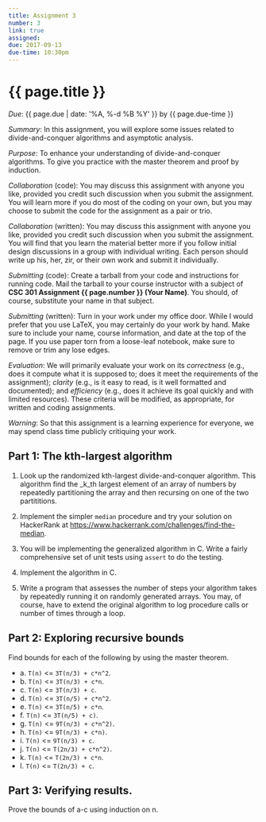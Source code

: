 ```yaml
---
title: Assignment 3
number: 3
link: true
assigned:
due: 2017-09-13
due-time: 10:30pm
---
```

# {{ page.title }}

*Due*: {{ page.due | date: '%A, %-d %B %Y' }} by {{ page.due-time }}

*Summary*: In this assignment, you will explore some issues related
to divide-and-conquer algorithms and asymptotic analysis.

*Purpose*: To enhance your understanding of divide-and-conquer 
algorithms.  To give you practice with the master theorem and proof
by induction.

*Collaboration* (code): You may discuss this assignment with anyone you
like, provided you credit such discussion when you submit the assignment.
You will learn more if you do most of the coding on your own, but you
may choose to submit the code for the assignment as a pair or trio.

*Collaboration* (written): You may discuss this assignment with anyone you
like, provided you credit such discussion when you submit the assignment.
You will find that you learn the material better more if you follow 
initial design discussions in a group with individual writing.  Each 
person should write up his, her, zir, or their own work and submit it
individually.

*Submitting* (code): Create a tarball from your code and instructions for
running code.  Mail the tarball to your course instructor with a subject
of **CSC 301 Assignment {{ page.number }} (Your Name)**.  You should,
of course, substitute your name in that subject.

*Submitting* (written): Turn in your work under my office door.  While I
would prefer that you use LaTeX, you may certainly do your work by hand.
Make sure to include your name, course information, and date at the
top of the page.  If you use paper torn from a loose-leaf notebook,
make sure to remove or trim any lose edges.

*Evaluation*: We will primarily evaluate your work on its *correctness*
(e.g., does it compute what it is supposed to; does it meet the
requirements of the assignment); *clarity* (e.g., is it easy to read,
is it well formatted and documented); and *efficiency* (e.g., does it
achieve its goal quickly and with limited resources).  These criteria
will be modified, as appropriate, for written and coding assignments.

*Warning*: So that this assignment is a learning experience for everyone,
we may spend class time publicly critiquing your work.

## Part 1: The kth-largest algorithm

1. Look up the randomized kth-largest divide-and-conquer algorithm. This
algorithm find the _k_th largest element of an array of numbers by repeatedly
partitioning the array and then recursing on one of the two partititions.

2. Implement the simpler `median` procedure and try your solution on
HackerRank at <https://www.hackerrank.com/challenges/find-the-median>.

3. You will be implementing the generalized algorithm in C.  Write a
fairly comprehensive set of unit tests using `assert` to do the testing.

4. Implement the algorithm in C.

5. Write a program that assesses the number of steps your algorithm takes
by repeatedly running it on randomly generated arrays.  You may, of course,
have to extend the original algorithm to log procedure calls or number of
times through a loop.

## Part 2: Exploring recursive bounds

Find bounds for each of the following by using the master theorem.

* a. `T(n)` <= `3T(n/3) + c*n^2`.
* b. `T(n)` <= `3T(n/3) + c*n`.
* c. `T(n)` <= `3T(n/3) + c`.
* d. `T(n)` <= `3T(n/5) + c*n^2`.
* e. `T(n)` <= `3T(n/5) + c*n`.
* f. `T(n)` <= `3T(n/5) + c)`.
* g. `T(n)` <= `9T(n/3) + c*n^2)`.
* h. `T(n)` <= `9T(n/3) + c*n)`.
* i. `T(n)` <= `9T(n/3) + c`.
* j. `T(n)` <= `T(2n/3) + c*n^2)`.
* k. `T(n)` <= `T(2n/3) + c*n`.
* l. `T(n)` <= `T(2n/3) + c`.

## Part 3: Verifying results.

Prove the bounds of a-c using induction on n.

